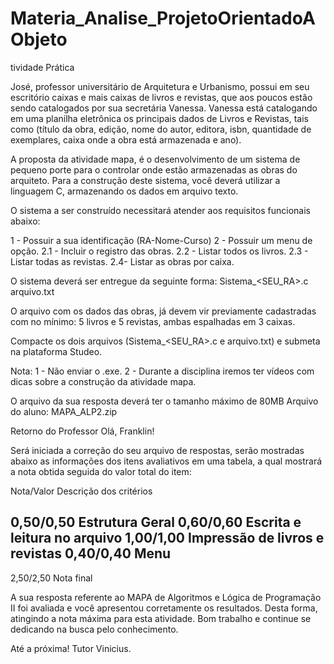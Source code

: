 # Materia_Analise_ProjetoOrientadoAObjeto
tividade Prática

José, professor universitário de Arquitetura e Urbanismo, possui em seu escritório caixas e mais caixas de livros e revistas, que aos poucos estão sendo catalogados por sua secretária Vanessa.
Vanessa está catalogando em uma planilha eletrônica os principais dados de Livros e Revistas, tais como (título da obra, edição, nome do autor, editora, isbn, quantidade de exemplares, caixa onde a obra está armazenada e ano).

A proposta da atividade mapa, é o desenvolvimento de um sistema de pequeno porte para o controlar onde estão armazenadas as obras do arquiteto. Para a construção deste sistema, você deverá utilizar a linguagem C, armazenando os dados em arquivo texto. 

O sistema a ser construído necessitará atender aos requisitos funcionais abaixo:

1 - Possuir a sua identificação (RA-Nome-Curso)
2 - Possuir um menu de opção.
2.1 - Incluir o registro das obras.
2.2 - Listar todos os livros.
2.3 - Listar todas as revistas.
2.4- Listar as obras por caixa.

O sistema deverá ser entregue da seguinte forma:
Sistema_<SEU_RA>.c
arquivo.txt
 

O arquivo com os dados das obras, já devem vir previamente cadastradas com no mínimo: 5 livros e 5 revistas, ambas espalhadas em 3 caixas.

Compacte os dois arquivos (Sistema_<SEU_RA>.c e arquivo.txt) e submeta na plataforma Studeo.

Nota:
1 - Não enviar o .exe.
2 - Durante a disciplina iremos ter vídeos com dicas sobre a construção da atividade mapa.

O arquivo da sua resposta deverá ter o tamanho máximo de 80MB
 Arquivo do aluno: MAPA_ALP2.zip

Retorno do Professor
Olá, Franklin!

Será iniciada a correção do seu arquivo de respostas, serão mostradas abaixo as informações dos itens avaliativos em uma tabela, a qual mostrará a nota obtida seguida do valor total do item:

Nota/Valor    Descrição dos critérios

0,50/0,50      Estrutura Geral
0,60/0,60      Escrita e leitura no arquivo
1,00/1,00      Impressão de livros e revistas
0,40/0,40      Menu
-----------
2,50/2,50      Nota final

A sua resposta referente ao MAPA de Algoritmos e Lógica de Programação II foi avaliada e você apresentou corretamente os resultados. Desta forma, atingindo a nota máxima para esta atividade. Bom trabalho e continue se dedicando na busca pelo conhecimento.



Até a próxima! Tutor Vinicius.
